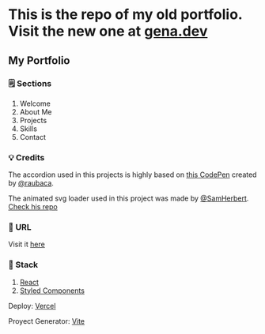 # This is the repo of my old portfolio. Visit the new one at [gena.dev](https://gena.dev/)

## My Portfolio

### 🗒️ Sections

1. Welcome
1. About Me
1. Projects
1. Skills
1. Contact

### 💡 Credits

The accordion used in this projects is highly based on [this CodePen](https://codepen.io/raubaca/pen/PZzpVe) created by [@raubaca](https://github.com/raubaca).

The animated svg loader used in this project was made by [@SamHerbert](https://github.com/SamHerbert/). [Check his repo](https://github.com/SamHerbert/SVG-Loaders)

### 🔗 URL

Visit it [here](https://portfolio-genaroibc.vercel.app)

### 🚀 Stack

1. [React](https://reactjs.org)
1. [Styled Components](https://styled-components.com)

Deploy: [Vercel](https://vercel.com)

Proyect Generator: [Vite](https://vitejs.org)
